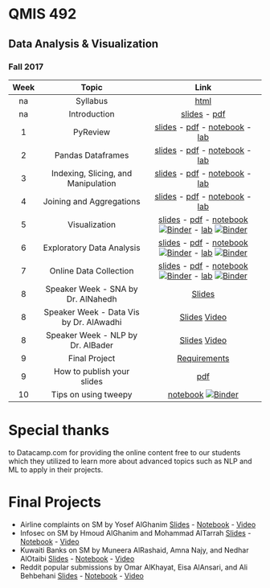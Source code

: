 # QMIS 492
## Data Analysis & Visualization
### Fall 2017


|Week | Topic        | Link  |
| :---: | :-------------: |:-------------:|
| na | Syllabus      | [html](http://bit.ly/mis492_syl) |
| na | Introduction     | [slides](http://qmisr.github.io/mis492/fall2017/intro.slides.html) -  [pdf](http://qmisr.github.io/mis492/fall2017/intro.pdf)  
| 1 | PyReview| [slides](http://qmisr.github.io/mis492/fall2017/week1.slides.html) -  [pdf](http://qmisr.github.io/mis492/fall2017/week1.pdf) -  [notebook](http://qmisr.github.io/mis492/fall2017/week1.ipynb) - [lab](http://qmisr.github.io/mis492/fall2017/week1_lab.ipynb)
| 2 | Pandas Dataframes| [slides](http://qmisr.github.io/mis492/fall2017/week2.slides.html) -  [pdf](http://qmisr.github.io/mis492/fall2017/week2.pdf) -  [notebook](http://qmisr.github.io/mis492/fall2017/week2.ipynb) - [lab](http://qmisr.github.io/mis492/fall2017/week2_lab.ipynb)
| 3 | Indexing, Slicing, and Manipulation| [slides](http://qmisr.github.io/mis492/fall2017/week3.slides.html) -  [pdf](http://qmisr.github.io/mis492/fall2017/week3.pdf) -  [notebook](http://qmisr.github.io/mis492/fall2017/week3.ipynb) - [lab](http://qmisr.github.io/mis492/fall2017/week3_lab.ipynb)
| 4 | Joining and Aggregations | [slides](http://qmisr.github.io/mis492/fall2017/week4.slides.html) -  [pdf](http://qmisr.github.io/mis492/fall2017/week4.pdf) -  [notebook](http://qmisr.github.io/mis492/fall2017/week4.ipynb) - [lab](http://qmisr.github.io/mis492/fall2017/week4_lab.ipynb)
| 5 | Visualization | [slides](http://qmisr.github.io/mis492/fall2017/week5.slides.html) -  [pdf](http://qmisr.github.io/mis492/fall2017/week5.pdf) -  [notebook](http://qmisr.github.io/mis492/fall2017/week5.ipynb) [![Binder](https://mybinder.org/badge.svg)](https://mybinder.org/v2/gh/qmisr/mis492/master?filepath=fall2017/week5.ipynb) - [lab](http://qmisr.github.io/mis492/fall2017/week5_lab.ipynb) [![Binder](https://mybinder.org/badge.svg)](https://mybinder.org/v2/gh/qmisr/mis492/master?filepath=fall2017/week5_lab.ipynb)
| 6 | Exploratory Data Analysis | [slides](http://qmisr.github.io/mis492/fall2017/week6.slides.html) -  [pdf](http://qmisr.github.io/mis492/fall2017/week6.pdf) -  [notebook](http://qmisr.github.io/mis492/fall2017/week6.ipynb) [![Binder](https://mybinder.org/badge.svg)](https://mybinder.org/v2/gh/qmisr/mis492/master?filepath=fall2017/week6.ipynb) - [lab](http://qmisr.github.io/mis492/fall2017/week6_lab.ipynb) [![Binder](https://mybinder.org/badge.svg)](https://mybinder.org/v2/gh/qmisr/mis492/master?filepath=fall2017/week6_lab.ipynb)
| 7 | Online Data Collection | [slides](http://qmisr.github.io/mis492/fall2017/week7.slides.html) -  [pdf](http://qmisr.github.io/mis492/fall2017/week7.pdf) -  [notebook](http://qmisr.github.io/mis492/fall2017/week7.ipynb) [![Binder](https://mybinder.org/badge.svg)](https://mybinder.org/v2/gh/qmisr/mis492/master?filepath=fall2017/week7.ipynb) - [lab](http://qmisr.github.io/mis492/fall2017/week7_lab.ipynb) [![Binder](https://mybinder.org/badge.svg)](https://mybinder.org/v2/gh/qmisr/mis492/master?filepath=fall2017/week7_lab.ipynb)
| 8 | Speaker Week - SNA by Dr. AlNahedh | [Slides](http://mishari.com/sna)
| 8 | Speaker Week - Data Vis by Dr. AlAwadhi |  [Slides](https://docs.wixstatic.com/ugd/475bfb_6f0e7779082a446fb6c828f4d23c31a0.pptx?dn=Data%20Viz_Students.pptx) [Video](https://www.youtube.com/watch?v=SSXG0OtdjRk&feature=youtu.be)
| 8 | Speaker Week - NLP by Dr. AlBader | [Slides](https://cbaku-my.sharepoint.com/personal/zalbader_cba_edu_kw/_layouts/15/guestaccess.aspx?docid=1613a3165eedf45829f65fe5bdec08563&authkey=Ac9IuB6jTMHuci0Wt9Qvg2I&e=4%3Ac5685a7bfef34184864c9b7958b3747a) [Video](https://www.youtube.com/watch?v=2etP0DIGntE&feature=youtu.be)
| 9 | Final Project | [Requirements](https://docs.google.com/document/d/1vAZZEyWVb0oAQ31c-8USyug_bGppjEJchA9mk5Q4TYg/edit?usp=sharing)
| 9 | How to publish your slides | [pdf](http://qmisr.github.io/mis492/fall2017/slides.pdf)
| 10 | Tips on using tweepy | [notebook](http://qmisr.github.io/mis492/fall2017/tweeps_tips.ipynb) [![Binder](https://mybinder.org/badge.svg)](https://mybinder.org/v2/gh/qmisr/mis492/master?filepath=fall2017/tweeps_tips.ipynb)

# Special thanks
to Datacamp.com for providing the online content free to our students which they utilized to learn more about advanced topics such as NLP and ML to apply in their projects.

# Final Projects

- Airline complaints on SM by Yosef AlGhanim [Slides](https://nalorakq8.github.io/projects/final_project_mis492_Insights_and_questions.slides.html#/) - [Notebook](https://nalorakq8.github.io/projects/final_project_mis492_analysis.ipynb) - [Video](https://youtu.be/Hw3YFZM2KZg)
- Infosec on SM by Hmoud AlGhanim and Mohammad AlTarrah [Slides](https://hfg94.github.io/mis492/TweetMaining_Analysis.slides.html) - [Notebook](https://mybinder.org/v2/gh/hfg94/mis492/master?filepath=fall2017/TweetMaining_Analysis.ipynb) - [Video](https://www.youtube.com/watch?v=nz_Jbsk_-ok)
- Kuwaiti Banks on SM by Muneera AlRashaid, Amna Najy, and Nedhar AlOtaibi [Slides](http://qmisr.github.io/mis492/fall2017/Presentation.slides.html) - [Notebook](http://qmisr.github.io/mis492/fall2017/Presentation.ipynb) - [Video](https://www.youtube.com/watch?v=9gwpOQ3LxrM&t=24s)
- Reddit popular submissions by Omar AlKhayat, Eisa AlAnsari, and Ali Behbehani [Slides](http://qmisr.github.io/mis492/fall2017/REDDIT.pptx) - [Notebook](http://qmisr.github.io/mis492/fall2017/finalproject.ipynb) - [Video](https://www.youtube.com/watch?v=iJtai0t7Syg)
